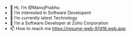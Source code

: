- 👋 Hi, I’m @ManojPrabhu
- 👀 I’m interested in Software Developent
- 🌱 I’m currently latest Technology
- 💞️ I’m a Software Developer at Zoho Corporation
- 📫 How to reach me https://resume-web-97d16.web.app

<!---
Manoj551998/Manoj551998 is a ✨ special ✨ repository because its `README.md` (this file) appears on your GitHub profile.
You can click the Preview link to take a look at your changes.
--->
